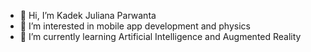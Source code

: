 - 👋 Hi, I’m Kadek Juliana Parwanta
- 👀 I’m interested in mobile app development and physics
- 🌱 I’m currently learning Artificial Intelligence and Augmented Reality

<!---
kadekParwanta/kadekParwanta is a ✨ special ✨ repository because its `README.md` (this file) appears on your GitHub profile.
You can click the Preview link to take a look at your changes.
--->
